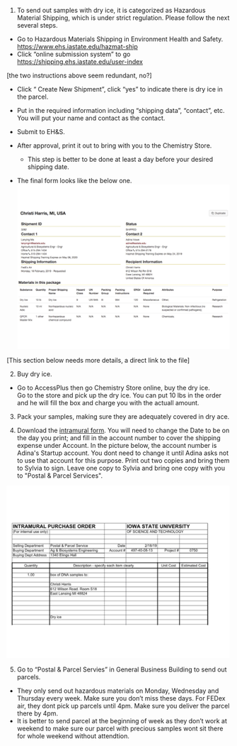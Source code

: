 1.	 To send out samples with dry ice, it is categorized as Hazardous Material Shipping, which is under strict regulation.  Please follow the next several steps.
*	Go to Hazardous Materials Shipping in Environment Health and Safety. https://www.ehs.iastate.edu/hazmat-ship
*	Click “online submission system” to go https://shipping.ehs.iastate.edu/user-index


[the two instructions above seem redundant, no?]


*	Click “ Create New Shipment”, click “yes” to indicate there is dry ice in the parcel.
*	Put in the required information including “shipping data”, “contact”, etc.  You will put your name and contact as the contact. 
*	Submit to EH&S.
*	After approval, print it out to bring with you to the Chemistry Store.
    * This step is better to be done at least a day before your desired shipping date.

*  The final form looks like the below one.
![EHS hazarsdous shipping form](https://github.com/germs-lab/SOPs/blob/master/images/EHS_shippingHazarsdous_Form.jpg)

[This section below needs more details, a direct link to the file]

2. Buy dry ice.  

*	Go to AccessPlus then go Chemistry Store online, buy the dry ice.  
Go to the store and pick up the dry ice.  You can put 10 lbs in the order and he will fill the box and charge you with the actuall amount.  

3.  Pack your samples, making sure they are adequately covered in dry ace.

4. Download the [intramural form](https://iastate.app.box.com/file/420283720596).  You will need to change the Date to be on the day you print; and fill in the account number to cover the shipping expense under Account. In the picture below, the account number is Adina's Startup account. You dont need to change it until Adina asks not to use that account for this purpose.  Print out two copies and bring them to Sylvia to sign. Leave one copy to Sylvia and bring one copy with you to "Postal & Parcel Services".

![Intramural to send parcel](https://github.com/germs-lab/SOPs/blob/master/images/intramural_for_sending_parcel.jpg)


5.	Go to “Postal & Parcel Servies” in General Business Building to send out parcels.
*	They only send out hazardous materials on Monday, Wednesday and Thursday every week.  Make sure you don’t miss these days. For FEDex air, they dont pick up parcels until 4pm. Make sure you deliver the parcel there by 4pm.
*	It is better to send parcel at the beginning of week as they don’t work at weekend to make sure our parcel with precious samples wont sit there for whole weekend without attendtion.

